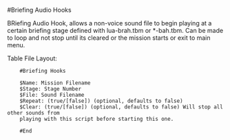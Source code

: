 
#Briefing Audio Hooks

BRiefing Audio Hook, allows a non-voice sound file to begin playing at a certain briefing stage defined with lua-brah.tbm or \*-bah.tbm. Can be made to loop and not stop until its cleared or the mission starts or exit to main menu.
	
Table File Layout:
```
	#Briefing Hooks

	$Name: Mission Filename
	$Stage: Stage Number
	$File: Sound Filename
	$Repeat: (true/[false]) (optional, defaults to false)
	$Clear: (true/[false]) (optional, defaults to false) Will stop all other sounds from
	playing with this script before starting this one.

	#End
```